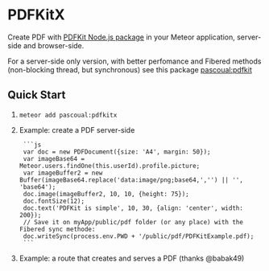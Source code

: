 PDFKitX
============

Create PDF with [PDFKit Node.js package](https://www.npmjs.com/package/pdfkit) in your Meteor application, server-side and browser-side.

For a server-side only version, with better perfomance and Fibered methods
(non-blocking thread, but synchronous) see this package
[pascoual:pdfkit](https://github.com/pascoual/meteor-pdfkit)

## Quick Start
1. `meteor add pascoual:pdfkitx`
2. Example: create a PDF server-side 


        ```js
        var doc = new PDFDocument({size: 'A4', margin: 50});
        var imageBase64 = Meteor.users.findOne(this.userId).profile.picture;
        var imageBuffer2 = new Buffer(imageBase64.replace('data:image/png;base64,','') || '', 'base64');
        doc.image(imageBuffer2, 10, 10, {height: 75});
        doc.fontSize(12);
        doc.text('PDFKit is simple', 10, 30, {align: 'center', width: 200});
        // Save it on myApp/public/pdf folder (or any place) with the Fibered sync methode:
        doc.writeSync(process.env.PWD + '/public/pdf/PDFKitExample.pdf);
        ```
3. Example: a route that creates and serves a PDF (thanks @babak49)
``` 
